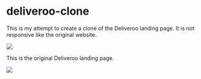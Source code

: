 # deliveroo-clone
This is my attempt to create a clone of the Deliveroo landing page. It is not responsive like the original website.

![](clone.gif)

This is the original Deliveroo landing page.

![](original.gif)
